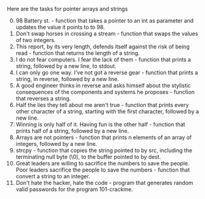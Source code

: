 Here are the tasks for pointer arrays and strings

0. 98 Battery st. - function that takes a pointer to an int as parameter and updates the value it points to to 98.
1. Don't swap horses in crossing a stream - function that swaps the values of two integers.
2. This report, by its very length, defends itself against the risk of being read - function that returns the length of a string.
3. I do not fear computers. I fear the lack of them - function that prints a string, followed by a new line, to stdout.
4. I can only go one way. I've not got a reverse gear - function that prints a string, in reverse, followed by a new line.
5. A good engineer thinks in reverse and asks himself about the stylistic consequences of the components and systems he proposes - function that reverses a string.
6. Half the lies they tell about me aren't true - function that prints every other character of a string, starting with the first character, followed by a new line.
7. Winning is only half of it. Having fun is the other half - function that prints half of a string, followed by a new line.
8. Arrays are not pointers - function that prints n elements of an array of integers, followed by a new line.
9. strcpy - function that copies the string pointed to by src, including the terminating null byte (\0), to the buffer pointed to by dest.
10. Great leaders are willing to sacrifice the numbers to save the people. Poor leaders sacrifice the people to save the numbers - function that convert a string to an integer.
11. Don't hate the hacker, hate the code - program that generates random valid passwords for the program 101-crackme.

